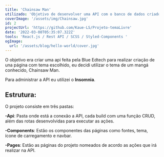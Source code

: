 ```yaml
---
title: 'Chainsaw Man'
utilizado: 'Objetivo de desenvolver uma API com o banco de dados criado pela BLUE EDTECH e utiliza-la em projeto React.js.'
coverImage: '/assets/img/Chainsaw.jpg'
id: 2
projectUrl: 'https://github.com/Kaue-LS/Projeto-temaLivre'
date: '2022-03-08T05:35:07.322Z'
tools: 'React.js / Rest API / SCSS / Styled-Components '
ogImage:
  url: '/assets/blog/hello-world/cover.jpg'
---
```


O objetivo era criar uma api feita pela Blue Edtech para realizar criação de una página com tema escolhido, eu decidi utilizar o tema de um mangá conhecido, Chainsaw Man.

Para administrar a API eu utilizei o **Insomnia**.

## Estrutura:

O projeto consiste em três pastas:

 **-Api**: Pasta onde está a conexão a API, cada build com uma função CRUD, além das rotas desenvolvidas para executar as ações.

 **-Components**: Estão os componentes das páginas como fontes, tema, ícone de carregamento e navbar.

 **-Pages**: Estão as páginas do projeto nomeados de acordo as ações que irá realizar na API.

